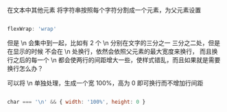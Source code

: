   在文本中其他元素
  将字符串按照每个字符分割成一个元素，为父元素设置 

  ```js

  flexWrap: 'wrap'

  ```
  
  但是 \n 会集中到一起，比如有 2 个 \n 分别在文字的三分之一 三分之二处，但是在显示的时候 不会在 \n 处换行，依然会依照父元素的最大宽度来换行，
  而且换行之后的每一个 \n 都会使两行的间距增大一些，使样式错乱，而且如果就是需要换行怎么办？ 

  可以将 \n 单独处理，生成一个宽 100%，高为 0 即可换行而不增加行间距

  ```js

  char === '\n' && { width: '100%', height: 0 }

  ```



